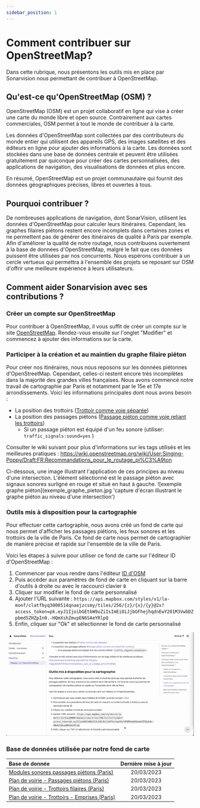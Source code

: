 ```yaml
---
sidebar_position: 1
---
```


# Comment contribuer sur OpenStreetMap?

Dans cette rubrique, nous présentons les outils mis en place par Sonarvision nous permettant de contribuer à
OpenStreetMap.

## Qu'est-ce qu'OpenStreetMap (OSM) ?

OpenStreetMap (OSM) est un projet collaboratif en ligne qui vise à créer une carte du monde libre et open source.
Contrairement aux cartes commerciales, OSM permet à tout le monde de contribuer à la carte.

Les données d'OpenStreetMap sont collectées par des contributeurs du monde entier qui utilisent des appareils GPS,
des images satellites et des éditeurs en ligne pour ajouter des informations à la carte.
Les données sont stockées dans une base de données centrale et peuvent être utilisées gratuitement
par quiconque pour créer des cartes personnalisées, des applications de navigation, des visualisations de données et
plus encore.

En résumé, OpenStreetMap est un projet communautaire qui fournit des données géographiques précises, libres et ouvertes
à tous.

## Pourquoi contribuer ?

De nombreuses applications de navigation, dont SonarVision, utilisent les données d'OpenStreetMap pour calculer leurs
itinéraires.
Cependant, les graphes filaires piétons restent encore incomplets dans certaines zones et ne permettent pas de générer
des itinéraires de qualité à Paris par exemple.
Afin d'améliorer la qualité de notre routage, nous contribuons ouvertement à la base de données d'OpenStreetMap,
malgré le fait que ces données puissent être utilisées par nos concurrents.
Nous espérons contribuer à un cercle vertueux qui permettra à l'ensemble des projets se reposant sur OSM d'offrir une
meilleure expérience à leurs utilisateurs.

## Comment aider Sonarvision avec ses contributions ?

### Créer un compte sur OpenStreetMap

Pour contribuer à OpenStreetMap, il vous suffit de créer un compte sur le
site [OpenStreetMap](https://www.openstreetmap.org/).
Rendez-vous ensuite sur l'onglet "Modifier" et commencez à ajouter des informations sur la carte.

### Participer à la création et au maintien du graphe filaire piéton

Pour créer nos itinéraires, nous nous reposons sur les données piétonnes d'OpenStreetMap. Cependant, celles-ci restent
encore très incomplètes dans la majorité des grandes villes françaises.
Nous avons commencé notre travail de cartographie par Paris et notamment par le 15e et 17e arrondissements.
Voici les informations principales dont nous avons besoin :

- La position des
  trottoirs ([Trottoir comme voie séparée](https://wiki.openstreetmap.org/wiki/User:Singing-Poppy/Draft:FR:Recommandations_pour_le_routage_pi%C3%A9ton#Trottoir))
- La position des passages
  piétons ([Passage piéton comme voie reliant les trottoirs](https://wiki.openstreetmap.org/wiki/User:Singing-Poppy/Draft:FR:Recommandations_pour_le_routage_pi%C3%A9ton#Passages_pi%C3%A9tons))
    - Si un passage piéton est équipé d'un feu sonore (utiliser: `traffic_signals:sound=yes` )

Consulter le wiki suivant pour plus d'informations sur les tags utilisés et les meilleures pratiques :
https://wiki.openstreetmap.org/wiki/User:Singing-Poppy/Draft:FR:Recommandations_pour_le_routage_pi%C3%A9ton

Ci-dessous, une image illustrant l'application de ces principes au niveau d'une intersection. L'élément sélectionné est
le passage piéton avec signaux sonores surligné en rouge et situé en haut à gauche.
![exemple graphe piéton](exemple_graphe_pieton.jpg 'capture d'écran illustrant le graphe piéton au niveau d'une intersection')

### Outils mis à disposition pour la cartographie

Pour effectuer cette cartographie, nous avons créé un fond de carte qui nous permet d'afficher les passages piétions,
les feux sonores et les trottoirs de la ville de Paris. Ce fond de carte nous permet de cartographier de manière précise
et rapide sur l'ensemble de la ville de Paris.

Voici les étapes à suivre pour utiliser ce fond de carte sur l'éditeur ID d'OpenStreetMap :

1. Commencer par vous rendre dans
   l'éditeur [ID d'OSM](https://www.openstreetmap.org/edit?editor=id#map=13/48.8588/2.3385)
2. Puis accéder aux paramètres de fond de carte en cliquant sur la barre d'outils à droite ou avec le raccourci
   clavier `B`
3. Cliquer sur modifier le fond de carte personnalisé
4. Ajouter l'URL
   suivante : `https://api.mapbox.com/styles/v1/la-monf/clatfbyq3000514qnaejzcsmy/tiles/256/{z}/{x}/{y}@2x?access_token=pk.eyJ1IjoibGEtbW9uZiIsImEiOiJjbGFhejhqdnEwY201M3VwbDZpbmd5ZHZpIn0.-HQmXshZmvpEN6SAeYRlpQ`
5. Enfin, cliquer sur "Ok" et sélectionner le fond de carte personnalisé

![gif tuyo fond de carte](Tuto_fond_de_carte.gif 'tutoriel: comment ajouter un fond de carte personalisé à ID')

### Base de données utilisée par notre fond de carte

| Base de donnée                                                                                                                                                                                               | Dernière mise à jour |
|:-------------------------------------------------------------------------------------------------------------------------------------------------------------------------------------------------------------|:--------------------:|
| [Modules sonores passages piétons (Paris)](https://opendata.paris.fr/explore/dataset/modules-sonores-passages-pietons/information/?disjunctive.libelle_secteur&disjunctive.libelle_materiel)                 |      20/03/2023      |
| [Plan de voirie - Passages piétons (Paris)](https://opendata.paris.fr/explore/dataset/plan-de-voirie-passages-pietons/information/?disjunctive.num_pave&location=16,48.87356,2.33009&basemap=jawg.streets)   |      20/03/2023      |
| [Plan de voirie - Trottoirs filaires (Paris)](https://opendata.paris.fr/explore/dataset/plan-de-voirie-trottoirs/information/?disjunctive.num_pave&disjunctive.lib_level&disjunctive.lib_classe)             |      20/03/2023      |
| [Plan de voirie - Trottoirs - Emprises (Paris)](https://opendata.paris.fr/explore/dataset/plan-de-voirie-trottoirs-emprises/information/?disjunctive.num_pave&basemap=jawg.dark&location=20,48.8864,2.31302) |      20/03/2023      |
